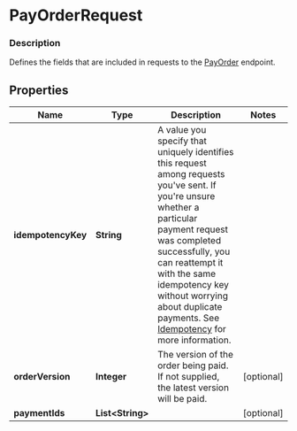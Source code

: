 
# PayOrderRequest

### Description

Defines the fields that are included in requests to the [PayOrder](#endpoint-payorder) endpoint.

## Properties
Name | Type | Description | Notes
------------ | ------------- | ------------- | -------------
**idempotencyKey** | **String** | A value you specify that uniquely identifies this request among requests you&#39;ve sent. If you&#39;re unsure whether a particular payment request was completed successfully, you can reattempt it with the same idempotency key without worrying about duplicate payments.  See [Idempotency](https://developer.squareup.com/docs/working-with-apis/idempotency) for more information. | 
**orderVersion** | **Integer** | The version of the order being paid. If not supplied, the latest version will be paid. |  [optional]
**paymentIds** | **List&lt;String&gt;** |  |  [optional]



